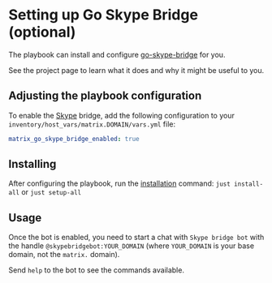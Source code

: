 # Setting up Go Skype Bridge (optional)

The playbook can install and configure
[go-skype-bridge](https://github.com/kelaresg/go-skype-bridge) for you.

See the project page to learn what it does and why it might be useful to you.

## Adjusting the playbook configuration

To enable the [Skype](https://www.skype.com/) bridge, add the following configuration to your `inventory/host_vars/matrix.DOMAIN/vars.yml` file:

```yaml
matrix_go_skype_bridge_enabled: true
```

## Installing

After configuring the playbook, run the [installation](installing.md) command: `just install-all` or `just setup-all`

## Usage

Once the bot is enabled, you need to start a chat with `Skype bridge bot`
with the handle `@skypebridgebot:YOUR_DOMAIN` (where `YOUR_DOMAIN` is your base
domain, not the `matrix.` domain).

Send `help` to the bot to see the commands available.
